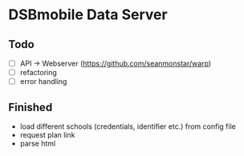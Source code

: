 # DSBmobile Data Server

## Todo
- [ ] API -> Webserver (https://github.com/seanmonstar/warp)
- [ ] refactoring
- [ ] error handling

## Finished
- load different schools (credentials, identifier etc.) from config file
- request plan link
- parse html